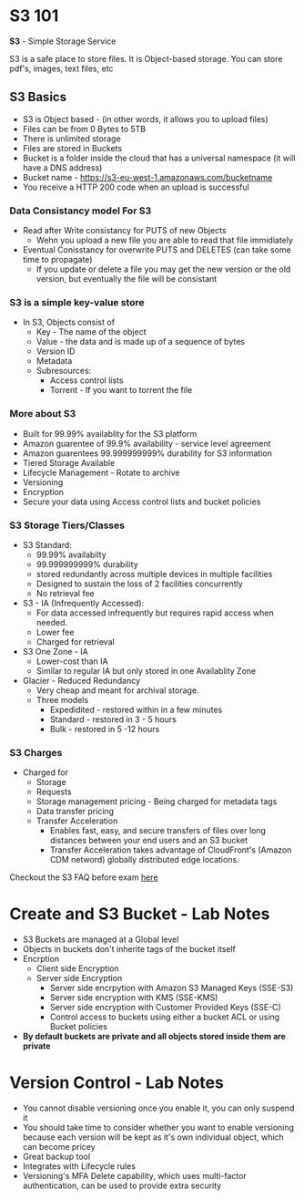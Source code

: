 <!-- TITLE: Andy's S3 Notes -->
<!-- SUBTITLE: These are notes from  a udemy course on AWS that Andy is taking -->

# S3 101

**S3** - Simple Storage Service

S3 is a safe place to store files. It is Object-based storage. You can store pdf's, images, text files, etc

## S3 Basics
* S3 is Object based - (in other words, it allows you to upload files)
* Files can be from 0 Bytes to 5TB
* There is unlimited storage
* Files are stored in Buckets 
* Bucket is a folder inside the cloud that has a universal namespace (it will have a DNS address)
* Bucket name - https://s3-eu-west-1.amazonaws.com/bucketname
* You receive a HTTP 200 code when an upload is successful

### Data Consistancy model For S3
* Read after Write consistancy for PUTS of new Objects
    * Wehn you upload a new file you are able to read that file immidiately
* Eventual Conisstancy for overwrite PUTS and DELETES (can take some time to propagate)
    * If you update or delete a file you may get the new version or the old version, but eventually the file will be consistant

### S3 is a simple key-value store

* In S3, Objects consist of
    * Key - The name of the object
    * Value - the data and is made up of a sequence of bytes
    * Version ID
    * Metadata
    * Subresources:
        * Access control lists
        * Torrent - If you want to torrent the file
### More about S3
* Built for 99.99% availablity for the S3 platform
* Amazon guarentee of 99.9% availability - service level agreement
* Amazon guarentees 99.999999999% durability for S3 information
* Tiered Storage Available
* Lifecycle Management - Rotate to archive
* Versioning
* Encryption
* Secure your data using Access control lists and bucket policies

### S3 Storage Tiers/Classes
* S3 Standard: 
    * 99.99% availabilty 
    * 99.999999999% durability
    * stored redundantly across multiple devices in multiple facilities
    * Designed to sustain the loss of 2 facilities concurrently
    * No retrieval fee
* S3 - IA (Infrequently Accessed):
    *  For data accessed infrequently but  requires rapid access when needed. 
    *  Lower fee
    *  Charged for retrieval
*  S3 One Zone - IA
    *  Lower-cost than  IA
    *  Similar to regular IA but only stored in one Availablity Zone
*  Glacier - Reduced Redundancy 
    * Very cheap and meant for archival storage.
    *  Three models
        *  Expedidited - restored within in a few minutes
        *  Standard - restored in 3 - 5 hours
        *  Bulk - restored in 5 -12 hours

### S3 Charges
* Charged for 
    * Storage
    * Requests
    * Storage management pricing - Being charged for metadata tags
    * Data transfer pricing
    * Transfer Acceleration
        * Enables fast, easy, and secure transfers of files over long distances between your end users and an S3 bucket
        * Transfer Acceleration takes advantage of CloudFront's (Amazon CDM netword) globally distributed edge locations. 

Checkout the S3 FAQ before exam [here](https://aws.amazon.com/s3/faqs/)

# Create and S3 Bucket - Lab Notes
* S3 Buckets are managed at a Global level
* Objects in buckets don't inherite tags of the bucket itself
* Encrption
    * Client side Encryption
    * Server side Encryption
        * Server side encrpytion with Amazon S3 Managed Keys (SSE-S3)
        * Server side encryption with KMS (SSE-KMS)
        * Server side encryption with Customer Provided Keys (SSE-C)
        * Control access to buckets using either a bucket ACL or using Bucket policies
* **By default buckets are private and all objects stored inside them are private**
 
# Version Control - Lab Notes
* You cannot disable versioning once you enable it, you can only suspend it
* You should take time to consider whether you want to enable  versioning because each version will be kept as it's own individual object, which can become pricey
* Great backup tool
* Integrates with Lifecycle rules
* Versioning's MFA Delete capability, which uses multi-factor authentication, can be used to provide extra security